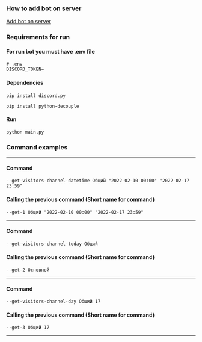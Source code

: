 ### How to add bot on server
[Add bot on server](https://buttery-quill-d43.notion.site/Create-discord-bot-manual-1de9e5b6b62e4547926a74f7247d9bc1)

### Requirements for run
#### For run bot you must have .env file

    # .env 
    DISCORD_TOKEN=

#### Dependencies
    pip install discord.py
>
    pip install python-decouple

#### Run
    python main.py

### Command examples
---
#### Command
    --get-visitors-channel-datetime Общий "2022-02-10 00:00" "2022-02-17 23:59"
#### Calling the previous command (Short name for command)
    --get-1 Общий "2022-02-10 00:00" "2022-02-17 23:59"
--- 
#### Command
    --get-visitors-channel-today Общий
#### Calling the previous command (Short name for command)
    --get-2 Основной
---
#### Command
    --get-visitors-channel-day Общий 17
#### Calling the previous command (Short name for command)
    --get-3 Общий 17
---

